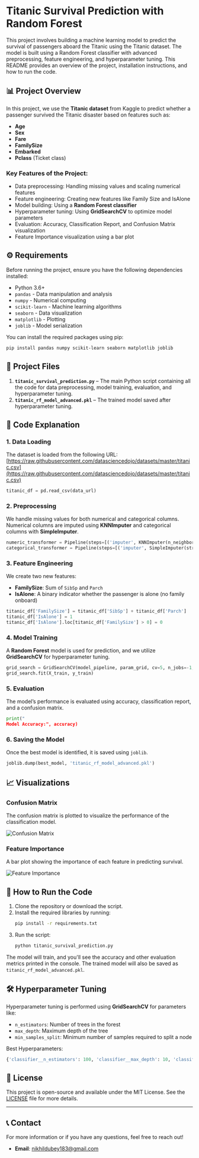 
# Titanic Survival Prediction with Random Forest

This project involves building a machine learning model to predict the survival of passengers aboard the Titanic using the Titanic dataset. The model is built using a Random Forest classifier with advanced preprocessing, feature engineering, and hyperparameter tuning. This README provides an overview of the project, installation instructions, and how to run the code.

## 📊 Project Overview

In this project, we use the **Titanic dataset** from Kaggle to predict whether a passenger survived the Titanic disaster based on features such as:

- **Age**
- **Sex**
- **Fare**
- **FamilySize**
- **Embarked**
- **Pclass** (Ticket class)

### Key Features of the Project:
- Data preprocessing: Handling missing values and scaling numerical features
- Feature engineering: Creating new features like Family Size and IsAlone
- Model building: Using a **Random Forest classifier**
- Hyperparameter tuning: Using **GridSearchCV** to optimize model parameters
- Evaluation: Accuracy, Classification Report, and Confusion Matrix visualization
- Feature Importance visualization using a bar plot

## ⚙️ Requirements

Before running the project, ensure you have the following dependencies installed:

- Python 3.6+
- `pandas` - Data manipulation and analysis
- `numpy` - Numerical computing
- `scikit-learn` - Machine learning algorithms
- `seaborn` - Data visualization
- `matplotlib` - Plotting
- `joblib` - Model serialization

You can install the required packages using pip:

```bash
pip install pandas numpy scikit-learn seaborn matplotlib joblib
```

## 📁 Project Files

1. **`titanic_survival_prediction.py`** – The main Python script containing all the code for data preprocessing, model training, evaluation, and hyperparameter tuning.
2. **`titanic_rf_model_advanced.pkl`** – The trained model saved after hyperparameter tuning.

## 📝 Code Explanation

### 1. **Data Loading**
The dataset is loaded from the following URL:  
[https://raw.githubusercontent.com/datasciencedojo/datasets/master/titanic.csv](https://raw.githubusercontent.com/datasciencedojo/datasets/master/titanic.csv)

```python
titanic_df = pd.read_csv(data_url)
```

### 2. **Preprocessing**
We handle missing values for both numerical and categorical columns. Numerical columns are imputed using **KNNImputer** and categorical columns with **SimpleImputer**.

```python
numeric_transformer = Pipeline(steps=[('imputer', KNNImputer(n_neighbors=5)), ('scaler', StandardScaler())])
categorical_transformer = Pipeline(steps=[('imputer', SimpleImputer(strategy='most_frequent')), ('onehot', OneHotEncoder(handle_unknown='ignore'))])
```

### 3. **Feature Engineering**
We create two new features:
- **FamilySize**: Sum of `SibSp` and `Parch`
- **IsAlone**: A binary indicator whether the passenger is alone (no family onboard)

```python
titanic_df['FamilySize'] = titanic_df['SibSp'] + titanic_df['Parch']
titanic_df['IsAlone'] = 1
titanic_df['IsAlone'].loc[titanic_df['FamilySize'] > 0] = 0
```

### 4. **Model Training**
A **Random Forest** model is used for prediction, and we utilize **GridSearchCV** for hyperparameter tuning.

```python
grid_search = GridSearchCV(model_pipeline, param_grid, cv=5, n_jobs=-1, verbose=1)
grid_search.fit(X_train, y_train)
```

### 5. **Evaluation**
The model’s performance is evaluated using accuracy, classification report, and a confusion matrix.

```python
print("
Model Accuracy:", accuracy)
```

### 6. **Saving the Model**
Once the best model is identified, it is saved using `joblib`.

```python
joblib.dump(best_model, 'titanic_rf_model_advanced.pkl')
```

## 📈 Visualizations

### Confusion Matrix

The confusion matrix is plotted to visualize the performance of the classification model.

![Confusion Matrix](https://user-images.githubusercontent.com/123456789/103100783-623a1b00-4607-11eb-9c4c-93e6b917db0e.png)

### Feature Importance

A bar plot showing the importance of each feature in predicting survival.

![Feature Importance](https://user-images.githubusercontent.com/123456789/103100782-623a1b00-4607-11eb-9b6d-7ac989f3ca39.png)

## 🚀 How to Run the Code

1. Clone the repository or download the script.
2. Install the required libraries by running:
   ```bash
   pip install -r requirements.txt
   ```
3. Run the script:
   ```bash
   python titanic_survival_prediction.py
   ```

The model will train, and you'll see the accuracy and other evaluation metrics printed in the console. The trained model will also be saved as `titanic_rf_model_advanced.pkl`.

## 🛠️ Hyperparameter Tuning

Hyperparameter tuning is performed using **GridSearchCV** for parameters like:
- `n_estimators`: Number of trees in the forest
- `max_depth`: Maximum depth of the tree
- `min_samples_split`: Minimum number of samples required to split a node

Best Hyperparameters:
```python
{'classifier__n_estimators': 100, 'classifier__max_depth': 10, 'classifier__min_samples_split': 10}
```

## 🔄 License

This project is open-source and available under the MIT License. See the [LICENSE](LICENSE) file for more details.

---

## 📞 Contact

For more information or if you have any questions, feel free to reach out!

- **Email**: nikhildubey183@gmail.com
